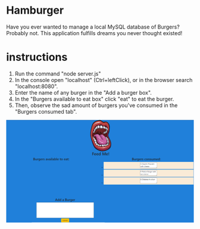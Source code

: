 # Hamburger
Have you ever wanted to manage a local MySQL database of Burgers? Probably not.
This application fulfills dreams you never thought existed!

# instructions
1. Run the command "node server.js"
2. In the console open "localhost" (Ctrl+leftClick), or in the browser search "localhost:8080".
3. Enter the name of any burger in the "Add a burger box".
4. In the "Burgers available to eat box" click "eat" to eat the burger.
5. Then, observe the sad amount of burgers you've consumed in the "Burgers consumed tab".

![Image](Screenshot.png)
